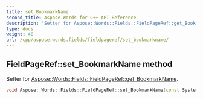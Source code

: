 ```yaml
---
title: set_BookmarkName
second_title: Aspose.Words for C++ API Reference
description: 'Setter for Aspose::Words::Fields::FieldPageRef::get_BookmarkName.'
type: docs
weight: 40
url: /cpp/aspose.words.fields/fieldpageref/set_bookmarkname/
---
```

## FieldPageRef::set_BookmarkName method


Setter for [Aspose::Words::Fields::FieldPageRef::get_BookmarkName](../get_bookmarkname/).

```cpp
void Aspose::Words::Fields::FieldPageRef::set_BookmarkName(const System::String &value)
```

